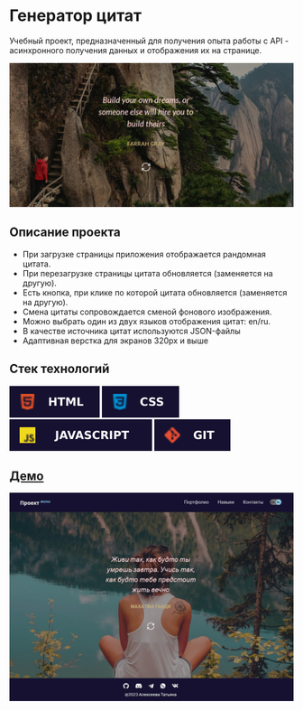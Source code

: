 # Генератор цитат

Учебный проект, предназначенный для получения опыта работы с API - асинхронного получения данных и отображения их на странице.

![demo](./public/images/quote.jpg)

## **Описание проекта**

* При загрузке страницы приложения отображается рандомная цитата.
* При перезагрузке страницы цитата обновляется (заменяется на другую).
* Есть кнопка, при клике по которой цитата обновляется (заменяется на другую).
* Смена цитаты сопровождается сменой фонового изображения.
* Можно выбрать один из двух языков отображения цитат: en/ru.
* В качестве источника цитат используются JSON-файлы
* Адаптивная верстка для экранов 320px и выше

## **Стек технологий**
![HTML](./public/images/html.svg)
![CSS](./public/images/css.svg)
![JS](./public/images/js.svg)
![GIT](./public/images/git.svg)

## [**Демо**](https://alekseeva-t-v.github.io/random-jokes/)
![demo](./public/images/demo.jpg)